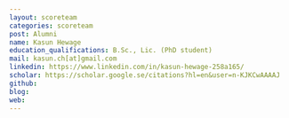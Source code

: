 ```yaml
---
layout: scoreteam
categories: scoreteam 
post: Alumni
name: Kasun Hewage
education_qualifications: B.Sc., Lic. (PhD student)
mail: kasun.ch[at]gmail.com
linkedin: https://www.linkedin.com/in/kasun-hewage-258a165/
scholar: https://scholar.google.se/citations?hl=en&user=n-KJKCwAAAAJ
github: 
blog:
web:
---
```

